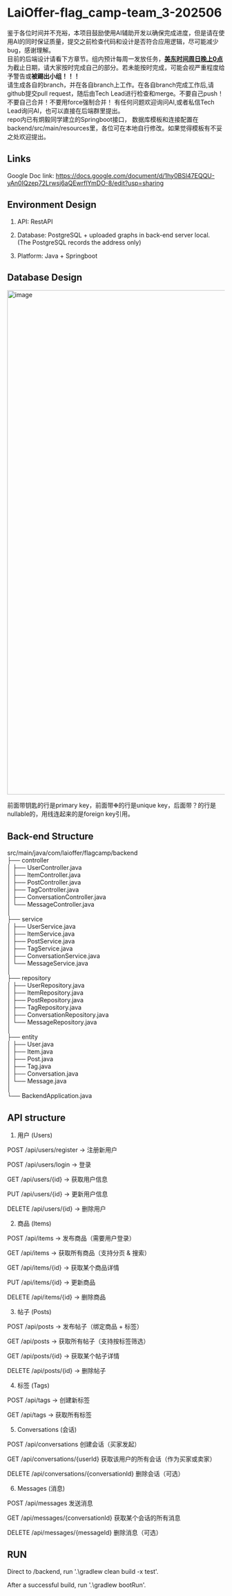 # LaiOffer-flag_camp-team_3-202506

鉴于各位时间并不充裕，本项目鼓励使用AI辅助开发以确保完成进度，但是请在使用AI的同时保证质量，提交之前检查代码和设计是否符合应用逻辑，尽可能减少bug，感谢理解。  
目前的后端设计请看下方章节。组内预计每周一发放任务，<ins>**美东时间周日晚上0点**</ins>为截止日期，请大家按时完成自己的部分。若未能按时完成，可能会视严重程度给予警告或**被踢出小组！！！**  
请生成各自的branch，并在各自branch上工作。在各自branch完成工作后,请github提交pull request，随后由Tech Lead进行检查和merge。不要自己push！不要自己合并！不要用force强制合并！
有任何问题欢迎询问AI,或者私信Tech Lead询问AI，也可以直接在后端群里提出。  
repo内已有炯毅同学建立的Springboot接口， 数据库模板和连接配置在backend/src/main/resources里，各位可在本地自行修改。如果觉得模板有不妥之处欢迎提出。  

## Links

Google Doc link: https://docs.google.com/document/d/1hy0BSl47EQQU-yAn0IQzep72Lrwsj6aQEwrflYmDO-8/edit?usp=sharing

## Environment Design

1. API: RestAPI

2. Database: PostgreSQL + uploaded graphs in back-end server local. (The PostgreSQL records the address only)

3. Platform: Java + Springboot

## Database Design 
<img width="1583" height="1165" alt="image" src="https://github.com/user-attachments/assets/ee9e53ca-d54f-4694-8b50-b0d516af532e" />

前面带钥匙的行是primary key，前面带❉的行是unique key，后面带？的行是nullable的，用线连起来的是foreign key引用。





## Back-end Structure
src/main/java/com/laioffer/flagcamp/backend  
├── controller  
│ ├── UserController.java  
│ ├── ItemController.java  
│ ├── PostController.java  
│ ├── TagController.java  
│ ├── ConversationController.java  
│ └── MessageController.java  
│  
├── service  
│ ├── UserService.java  
│ ├── ItemService.java  
│ ├── PostService.java  
│ ├── TagService.java  
│ ├── ConversationService.java  
│ └── MessageService.java  
│  
├── repository  
│ ├── UserRepository.java  
│ ├── ItemRepository.java  
│ ├── PostRepository.java  
│ ├── TagRepository.java  
│ ├── ConversationRepository.java  
│ └── MessageRepository.java  
│  
├── entity  
│ ├── User.java  
│ ├── Item.java  
│ ├── Post.java  
│ ├── Tag.java  
│ ├── Conversation.java  
│ └── Message.java     
│  
└── BackendApplication.java  
 

## API structure
1. 用户 (Users)

POST /api/users/register → 注册新用户

POST /api/users/login → 登录

GET /api/users/{id} → 获取用户信息

PUT /api/users/{id} → 更新用户信息

DELETE /api/users/{id} → 删除用户

2. 商品 (Items)

POST /api/items → 发布商品（需要用户登录）

GET /api/items → 获取所有商品（支持分页 & 搜索）

GET /api/items/{id} → 获取某个商品详情

PUT /api/items/{id} → 更新商品

DELETE /api/items/{id} → 删除商品

3. 帖子 (Posts)

POST /api/posts → 发布帖子（绑定商品 + 标签）

GET /api/posts → 获取所有帖子（支持按标签筛选）

GET /api/posts/{id} → 获取某个帖子详情

DELETE /api/posts/{id} → 删除帖子

4. 标签 (Tags)

POST /api/tags → 创建新标签

GET /api/tags → 获取所有标签

5. Conversations (会话)

POST	/api/conversations	创建会话（买家发起）

GET	/api/conversations/{userId}	获取该用户的所有会话（作为买家或卖家）

DELETE	/api/conversations/{conversationId}	删除会话（可选）

6. Messages (消息)

POST	/api/messages	发送消息

GET	/api/messages/{conversationId}	获取某个会话的所有消息

DELETE	/api/messages/{messageId}	删除消息（可选）


## RUN

Direct to /backend, run '.\gradlew clean build -x test'.

After a successful build, run '.\gradlew bootRun'.
